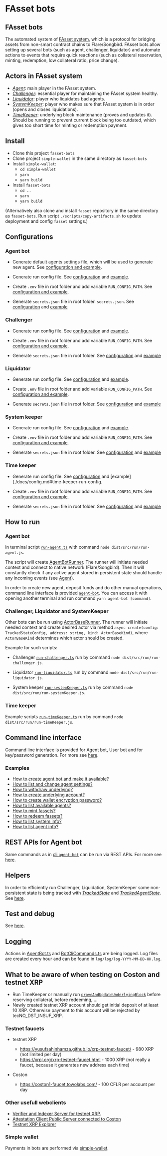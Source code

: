 # FAsset bots

## FAsset bots

The automated system of [FAsset system](https://gitlab.com/flarenetwork/fasset), which is a protocol for bridging assets from non-smart contract chains to Flare/Songbird. FAsset bots allow setting up several bots (such as agent, challenger, liquidator) and automate actions to events that require quick reactions (such as collateral reservation, minting, redemption, low collateral ratio, price change).

## Actors in FAsset system

-   [_Agent_](./docs/actors/agent.md): main player in the FAsset system.
-   [_Challenger_](./docs/actors/challenger.md): essential player for maintaining the FAsset system healthy.
-   [_Liquidator_](./docs/actors/liquidator.md): player who liquidates bad agents.
-   [_SystemKeeper_](./docs/actors/systemKeeper.md): player who makes sure that FAsset system is in order (opens and closes liquidations).
-   [_TimeKeeper_](./docs/actors/timeKeeper.md): underlying block maintenance (proves and updates it). Should be running to prevent current block being too outdated, which gives too short time for minting or redemption payment.

## Install

- Clone this project `fasset-bots`
- Clone project `simple-wallet` in the same directory as `fasset-bots`
- Install `simple-wallet`:
    - `cd simple-wallet`
    - `yarn`
    - `yarn build`
- Install  `fasset-bots`
    - `cd ..`
    - `yarn`
    - `yarn build`

(Alternatively also clone and install `fasset` repository in the same directory as `fasset-bots`. Run script `./scripts/copy-artifacts.sh` to update deployment and config `fasset` settings.)

## Configurations

### Agent bot

- Generate default agents settings file, which will be used to generate new agent. See [configuration and example](./docs/config.md#agent-default-settings).

- Generate run config file. See [configuration](./docs/config.md#run-config) and [example](./docs/config.md#agent-bot-run-config).

- Create `.env` file in root folder and add variable `RUN_CONFIG_PATH`. See [configuration and example](./docs/config.md#env).

- Generate `secrets.json` file in root folder. `secrets.json`. See [configuration](./docs/config.md#secrets-file) and [example](./docs/config.md#agent-bot-secrets-file)

### Challenger

- Generate run config file. See [configuration](./docs/config.md#run-config) and [example](./docs/config.md#challenger-run-config).

- Create `.env` file in root folder and add variable `RUN_CONFIG_PATH`. See [configuration and example](./docs/config.md#env).

- Generate `secrets.json` file in root folder. See [configuration](./docs/config.md#secrets-file) and [example](./docs/config.md#challenger-bot-secrets-file)

### Liquidator

- Generate run config file. See [configuration](./docs/config.md#run-config) and [example](./docs/config.md#liquidator-and-system-keeper-run-config).

- Create `.env` file in root folder and add variable `RUN_CONFIG_PATH`. See [configuration and example](./docs/config.md#env).

- Generate `secrets.json` file in root folder. See [configuration](./docs/config.md#secrets-file) and [example](./docs/config.md#challenger-bot-secrets-file)

### System keeper

- Generate run config file. See [configuration](./docs/config.md#run-config) and [example](./docs/config.md#liquidator-and-system-keeper-run-config).

- Create `.env` file in root folder and add variable `RUN_CONFIG_PATH`. See [configuration and example](./docs/config.md#env).

- Generate `secrets.json` file in root folder. See [configuration](./docs/config.md#secrets-file) and [example](./docs/config.md#challenger-bot-secrets-file)

### Time keeper

- Generate run config file. See [configuration](./docs/config.md#run-config) and [example](./docs/config.md#time-keeper-run-config.

- Create `.env` file in root folder and add variable `RUN_CONFIG_PATH`. See [configuration and example](./docs/config.md#env).

- Generate `secrets.json` file in root folder. See [configuration](./docs/config.md#secrets-file) and [example](./docs/config.md#challenger-bot-secrets-file)

## How to run

### Agent bot

In terminal script [`run-agent.ts`](./src/run/run-agent.ts) with command `node dist/src/run/run-agent.js`.

The script will create [AgentBotRunner](./src/actors/AgentBotRunner.ts). The runner will initiate needed context and connect to native network (Flare/Songbird). Then it will constantly check if any active agent stored in persistent state should handle any incoming events (see [Agent](./docs/actors/agent.md)).

In order to create new agent, deposit funds and do other manual operations, command line interface is provided [`agent-bot`](./docs/cli.md). You can access it with opening another terminal and run command `yarn agent-bot [command]`.

### Challenger, Liquidator and SystemKeeper

Other bots can be run using [ActorBaseRunner](./src/actors/ActorBaseRunner.ts). The runner will initiate needed context and create desired actor via method `async create(config: TrackedStateConfig, address: string, kind: ActorBaseKind)`, where `ActorBaseKind` determines which actor should be created.

Example for such scripts:
- Challenger [`run-challenger.ts`](./src/run/run-challenger.ts) run by command `node dist/src/run/run-challenger.js`.

- Liquidator [`run-liquidator.ts`](./src/run/run-liquidator.ts) run by command `node dist/src/run/run-liquidator.js`.

- System keeper [`run-systemKeeper.ts`](./src/run/run-systemKeeper.ts) run by command `node dist/src/run/run-systemKeeper.js`.

### Time keeper

Example scripts [`run-timeKeeper.ts`](./src/run/run-timeKeeper.ts) run by command `node dist/src/run/run-timeKeeper.js`.

## Command line interface

Command line interface is provided for Agent bot, User bot and for key/password generation. For more see [here](./docs/cli.md).

### Examples
- [How to create agent bot and make it available?](./docs/examples.md#how-to-create-agent-bot-and-make-it-available-only-available-agents-can-be-minted-against-to)
- [How to list and change agent settings?](./docs/examples.md#how-to-list-and-change-agent-settings)
- [How to withdraw underlying?](./docs/examples.md#how-to-withdraw-underlying)
- [How to create underlying account?](./docs/examples.md#how-to-create-underlying-account)
- [How to create wallet encryption password?](./docs/examples.md#how-to-create-wallet-encryption-password)
- [How to list available agents?](./docs/examples.md#how-to-list-available-agents)
- [How to mint fassets?](./docs/examples.md#how-to-mint-fassets)
- [How to redeem fassets?](./docs/examples.md#how-to-redeem-fassets)
- [How to list system info?](./docs/examples.md#how-to-list-system-info)
- [How to list agent info?](./docs/examples.md#how-to-list-agent-info)

## REST APIs for Agent bot

Same commands as in [cli `agent-bot`](./docs/cli.md#cli-agent-bot) can be run via REST APIs. For more see [here](./docs/api.md).


## Helpers

In order to efficiently run Challenger, Liquidation, SystemKeeper some non-persistent state is being tracked with [_TrackedState_](./src/state/TrackedState.ts) and [_TrackedAgentState_](./src/state/TrackedAgentState.ts).
See [here](./docs/trackState.md).

## Test and debug

See [here](./docs/testDebug.md).

## Logging

Actions in [AgentBot.ts](./src/actors/AgentBot.ts) and [BotCliCommands.ts](./src/cli/BotCliCommands.ts) are being logged. Log files are created every hour and can be found in `log/log/log-YYYY-MM-DD-HH.log`.

## What to be aware of when testing on Coston and testnet XRP

-   Run TimeKeeper or manually run [`proveAndUpdateUnderlyingBlock`](./src/utils/fasset-helpers.ts) before reserving collateral, before redeeming, ...
-   Newly created testnet XRP account should get initial deposit of at least 10 XRP. Otherwise payment to this account will be rejected by tecNO_DST_INSUF_XRP.

### Testnet faucets

-   testnet XRP

    -   https://yusufsahinhamza.github.io/xrp-testnet-faucet/ - 980 XRP (not limited per day)
    -   https://xrpl.org/xrp-testnet-faucet.html - 1000 XRP (not really a faucet, because it generates new address each time)

-   Coston
    -   https://coston1-faucet.towolabs.com/ - 100 CFLR per account per day

### Other usefull webclients

-   [Verifier and Indexer Server for testnet XRP](https://attestation-coston.aflabs.net/verifier/xrp/api-doc#).
-   [Attestation Client Public Server connected to Coston](https://attestation-coston.aflabs.net/attestation-client/api-doc)
-   [Testnet XRP Explorer](https://testnet.xrpl.org/)

### Simple wallet

Payments in bots are performed via [simple-wallet](https://gitlab.com/flarenetwork/simple-wallet).

